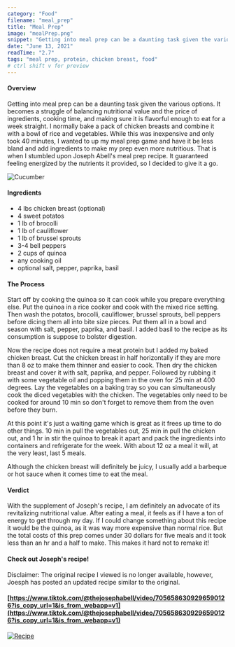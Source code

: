 ```yaml
---
category: "Food"
filename: "meal_prep"
title: "Meal Prep"
image: "mealPrep.png"
snippet: "Getting into meal prep can be a daunting task given the various options. It becomes a struggle of balancing nutritional value and the price of ingredients, cooking time, and making sure it is flavorful enough to eat for a week straight. I normally bake a pack of chicken breasts and combine it with a bowl of rice and vegetables. While this was inexpensive and only took 40 minutes, I wanted to up my meal prep game and have it be less bland and add ingredients to make my prep even more nutritious."
date: "June 13, 2021"
readTime: "2.7"
tags: "meal prep, protein, chicken breast, food"
# ctrl shift v for preview
---
```

#### Overview
 
 Getting into meal prep can be a daunting task given the various options. It becomes a struggle of balancing nutritional value and the price of ingredients, cooking time, and making sure it is flavorful enough to eat for a week straight. I normally bake a pack of chicken breasts and combine it with a bowl of rice and vegetables. While this was inexpensive and only took 40 minutes, I wanted to up my meal prep game and have it be less bland and add ingredients to make my prep even more nutritious. That is when I stumbled upon Joseph Abell's meal prep recipe. It guaranteed feeling energized by the nutrients it provided, so I decided to give it a go. 

![Cucumber](/images/food/mealPrep.png)

#### Ingredients
- 4 lbs chicken breast (optional)
- 4 sweet potatos
- 1 lb of brocolli
- 1 lb of cauliflower
- 1 lb of brussel sprouts
- 3-4 bell peppers
- 2 cups of quinoa
- any cooking oil
- optional salt, pepper, paprika, basil 

#### The Process
Start off by cooking the quinoa so it can cook while you prepare everything else. Put the quinoa in a rice cooker and cook with the mixed rice setting. Then wash the potatos, brocolli, cauliflower, brussel sprouts, bell peppers before dicing them all into bite size pieces. Put them all in a bowl and season with salt, pepper, paprika, and basil. I added basil to the recipe as its consumption is suppose to bolster digestion.

Now the recipe does not require a meat protein but I added my baked chicken breast. Cut the chicken breast in half horizontally if they are more than 8 oz to make them thinner and easier to cook. Then dry the chicken breast and cover it with salt, paprika, and pepper. Followed by rubbing it with some vegetable oil and popping them in the oven for 25 min at 400 degrees. Lay the vegetables on a baking tray so you can simultaneously cook the diced vegetables with the chicken. The vegetables only need to be cooked for around 10 min so don't forget to remove them from the oven before they burn.

At this point it's just a waiting game which is great as it frees up time to do other things. 10 min in pull the vegetables out, 25 min in pull the chicken out, and 1 hr in stir the quinoa to break it apart and pack the ingredients into containers and refrigerate for the week. With about 12 oz a meal it will, at the very least, last 5 meals. 

Although the chicken breast will definitely be juicy, I usually add a barbeque or hot sauce when it comes time to eat the meal. 

#### Verdict
With the supplement of Joseph's recipe, I am definitely an advocate of its revitalizing nutritional value. After eating a meal, it feels as if I have a ton of energy to get through my day. If I could change something about this recipe it would be the quinoa, as it was way more expensive than normal rice. But the total costs of this prep comes under 30 dollars for five meals and it took less than an hr and a half to make. This makes it hard not to remake it!

#### Check out Joseph's recipe!
Disclaimer: The original recipe I viewed is no longer available, however, Joesph has posted an updated recipe similar to the original.
#### [https://www.tiktok.com/@thejosephabell/video/7056586309296590126?is_copy_url=1&is_from_webapp=v1](https://www.tiktok.com/@thejosephabell/video/7056586309296590126?is_copy_url=1&is_from_webapp=v1)
[![Recipe](/images/food/mealPrepVideo.png)](https://www.tiktok.com/@thejosephabell/video/7056586309296590126?is_copy_url=1&is_from_webapp=v1 "Video")

